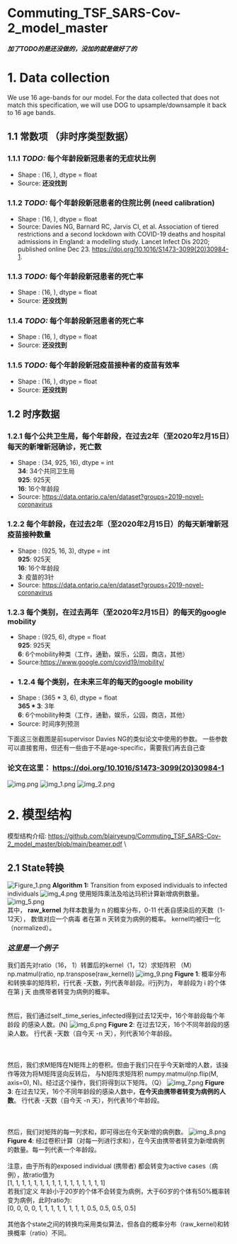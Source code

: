 # Commuting_TSF_SARS-Cov-2_model_master
***加了TODO的是还没做的，没加的就是做好了的***
# 1. Data collection 
We use 16 age-bands for our model. For the data collected that does not match this specification, 
we will use DOG to upsample/downsample it back to 16 age bands.
## 1.1 常数项 （非时序类型数据）
### 1.1.1 ***TODO:*** 每个年龄段新冠患者的无症状比例
* Shape : (16, ), dtype = float
* Source: **还没找到**
### 1.1.2 ***TODO:*** 每个年龄段新冠患者的住院比例 (need calibration)
* Shape : (16, ), dtype = float
* Source: Davies NG, Barnard RC, Jarvis CI, et al. Association of tiered restrictions
and a second lockdown with COVID-19 deaths and hospital admissions in England:
a modelling study. Lancet Infect Dis 2020; published online Dec 23. https://doi.org/10.1016/S1473-3099(20)30984-1.
### 1.1.3 ***TODO:*** 每个年龄段新冠患者的死亡率
* Shape : (16, ), dtype = float
* Source: **还没找到**
### 1.1.4 ***TODO:*** 每个年龄段新冠患者的死亡率
* Shape : (16, ), dtype = float
* Source: **还没找到**
### 1.1.5 ***TODO:*** 每个年龄段新冠疫苗接种者的疫苗有效率
* Shape : (16, ), dtype = float
* Source: **还没找到**

## 1.2 时序数据
### 1.2.1 每个公共卫生局，每个年龄段，在过去2年（至2020年2月15日）每天的新增新冠确诊，死亡数
* Shape : (34, 925, 16), dtype = int \
**34**: 34个共同卫生局 \
**925**: 925天 \
**16**: 16个年龄段
* Source: https://data.ontario.ca/en/dataset?groups=2019-novel-coronavirus
### 1.2.2 每个年龄段，在过去2年（至2020年2月15日）的每天新增新冠疫苗接种数量
* Shape : (925, 16, 3), dtype = int \
**925**: 925天 \
**16**: 16个年龄段 \
**3**: 疫苗的3针
* Source: https://data.ontario.ca/en/dataset?groups=2019-novel-coronavirus
### 1.2.3 每个类别，在过去两年（至2020年2月15日）的每天的google mobility
* Shape : (925, 6), dtype = float \
**925**: 925天 \
**6**: 6个mobility种类（工作，通勤，娱乐，公园，商店，其他） 
* Source:https://www.google.com/covid19/mobility/
* ### 1.2.4 每个类别，在未来三年的每天的google mobility
* Shape : (365 * 3, 6), dtype = float \
**365 * 3**: 3年 \
**6**: 6个mobility种类（工作，通勤，娱乐，公园，商店，其他） 
* Source: 时间序列预测

下面这三张截图是前supervisor Davies NG的类似论文中使用的参数。
一些参数可以直接套用，但还有一些由于不是age-specific，需要我们再去自己查
### **论文在这里**： https://doi.org/10.1016/S1473-3099(20)30984-1

![img.png](img.png)
![img_1.png](img_1.png)
![img_2.png](img_2.png)
# 2. 模型结构
模型结构介绍: https://github.com/blairyeung/Commuting_TSF_SARS-Cov-2_model_master/blob/main/beamer.pdf \
## 2.1 State转换
![Figure_1.png](Figure_1.png)
**Algorithm 1:** Transition from exposed individuals to infected individuals
![img_4.png](img_4.png)
使用矩阵乘法及哈达玛积计算新增病例数量。\
![img_5.png](img_5.png) \
其中， **raw_kernel** 为样本数量为 n 的概率分布，0-11 代表自感染后的天数（1-12天）， 数值对应一个病毒
者在第 n 天转变为病例的概率。 kernel均被归一化（normalized）。
### ***这里是一个例子***
我们首先对ratio（16， 1）转置后的kernel（1，12）求矩阵积 （M） np.matmul(ratio, np.transpose(raw_kernel))
![img_9.png](img_9.png)
**Figure 1**: 概率分布和转换率的矩阵积，行代表 -天数，列代表年龄段。i行j列为， 年龄段为 i 的个体在第 j 天
由携带者转变为病例的概率。
\
\
\
然后，我们通过self._time_series_infected得到过去12天中，16个年龄段每个年龄段
的感染人数。(N)
![img_6.png](img_6.png)
**Figure 2**: 在过去12天，16个不同年龄段的感染人数。 行代表 -天数（自今天 -n 天），列代表16个年龄段。\
\
\
\
然后，我们求M矩阵在N矩阵上的卷积。但由于我们只在乎今天新增的人数，该操作等效为将M矩阵竖向反转后，
与N矩阵求矩阵积 numpy.matmul(np.flip(M, axis=0), N)。经过这个操作，我们将得到以下矩阵。（Q）
![img_7.png](img_7.png)
**Figure 3**: 在过去12天，16个不同年龄段的感染人数中，**在今天由携带者转变为病例的人数**。 行代表 -天数（自今天 -n 天），列代表16个年龄段。\
\
\
\
然后，我们对矩阵的每一列求和，即可得出在今天新增的病例数。
![img_8.png](img_8.png)
**Figure 4**: 经过卷积计算（对每一列进行求和），在今天由携带者转变为新增病例的数量。每一列代表一个年龄段。
\
\
注意，由于所有的exposed individual (携带者) 都会转变为active cases（病例），故ratio值为 \
[1, 1, 1, 1, 1, 1, 1, 1, 1, 1, 1, 1, 1, 1, 1, 1] \
若我们定义 年龄小于20岁的个体不会转变为病例，大于60岁的个体有50%概率转变为病例，此时ratio为: \
[0, 0, 0, 0, 1, 1, 1, 1, 1, 1, 1, 1, 0.5, 0.5, 0.5, 0.5]\
\
其他各个state之间的转换均采用类似算法，但各自的概率分布（raw_kernel)和转换概率（ratio）不同。